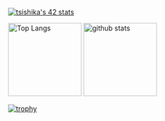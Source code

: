 [![tsishika's 42 stats](https://badge42.coday.fr/api/v2/clqkv28a0122101p49l97gk4c/stats?cursusId=21&coalitionId=307)]([https://github.com/Coday-meric/badge42](https://github.com/Ishi-eenn/42_my_logs))

<p align="left">
  <img alt="Top Langs" height="150px" src="https://github-readme-stats.vercel.app/api/top-langs/?username=Ishi-eenn&layout=compact&show_icons=true&theme=onedark" />
  <img alt="github stats" height="150px" src="https://github-readme-stats.vercel.app/api?username=Ishi-eenn&theme=onedark&show_icons=ture" />
</p>

[![trophy](https://github-profile-trophy.vercel.app/?username=Ishi-eenn&theme=onedark&column=8)](https://github.com/ryo-ma/github-profile-trophy)
